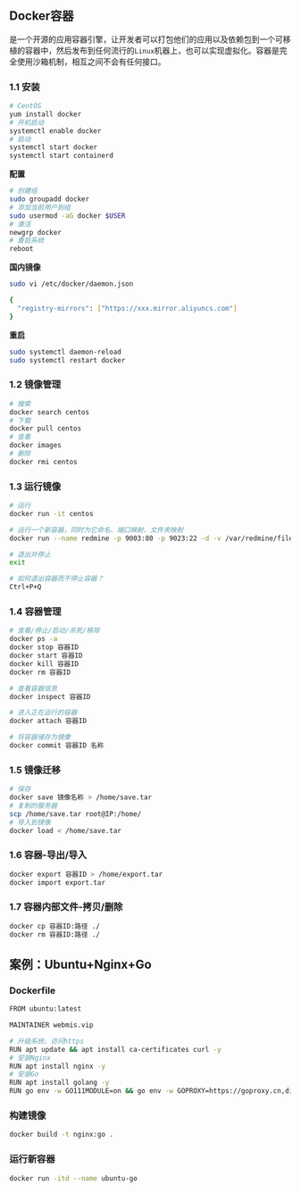 ## Docker容器
是一个开源的应用容器引擎，让开发者可以打包他们的应用以及依赖包到一个可移植的容器中，然后发布到任何流行的`Linux`机器上，也可以实现虚拟化。容器是完全使用沙箱机制，相互之间不会有任何接口。

### 1.1 安装
```bash
# CentOS
yum install docker
# 开机启动
systemctl enable docker
# 启动
systemctl start docker
systemctl start containerd
```
**配置**
```bash
# 创建组
sudo groupadd docker 
# 添加当前用户到组
sudo usermod -aG docker $USER
# 激活
newgrp docker
# 重启系统
reboot
```
**国内镜像**
```bash
sudo vi /etc/docker/daemon.json
```
```bash
{
  "registry-mirrors": ["https://xxx.mirror.aliyuncs.com"]
}
```
**重启**
```bash
sudo systemctl daemon-reload
sudo systemctl restart docker
```

### 1.2 镜像管理
```bash
# 搜索
docker search centos
# 下载
docker pull centos
# 查看
docker images
# 删除
docker rmi centos
```

### 1.3 运行镜像
```bash
# 运行
docker run -it centos

# 运行一个新容器，同时为它命名、端口映射、文件夹映射
docker run --name redmine -p 9003:80 -p 9023:22 -d -v /var/redmine/files:/redmine/files -v /var/redmine/mysql:/var/lib/mysql centos

# 退出并停止
exit

# 如何退出容器而不停止容器？
Ctrl+P+Q
```

### 1.4 容器管理
```bash
# 查看/停止/启动/杀死/移除
docker ps -a
docker stop 容器ID
docker start 容器ID
docker kill 容器ID
docker rm 容器ID

# 查看容器信息
docker inspect 容器ID

# 进入正在运行的容器
docker attach 容器ID

# 将容器储存为镜像
docker commit 容器ID 名称
```

### 1.5 镜像迁移
```bash
# 保存
docker save 镜像名称 > /home/save.tar
# 复制的服务器
scp /home/save.tar root@IP:/home/
# 导入到镜像
docker load < /home/save.tar
```

### 1.6 容器-导出/导入
```bash
docker export 容器ID > /home/export.tar
docker import export.tar
```

### 1.7 容器内部文件-拷贝/删除
```bash
docker cp 容器ID:路径 ./
docker rm 容器ID:路径 ./
```

## 案例：Ubuntu+Nginx+Go
### Dockerfile
```bash
FROM ubuntu:latest

MAINTAINER webmis.vip

# 升级系统、访问https
RUN apt update && apt install ca-certificates curl -y
# 安装Nginx
RUN apt install nginx -y
# 安装Go
RUN apt install golang -y
RUN go env -w GO111MODULE=on && go env -w GOPROXY=https://goproxy.cn,direct
```

### 构建镜像
```bash
docker build -t nginx:go .
```

### 运行新容器
```bash
docker run -itd --name ubuntu-go
```
